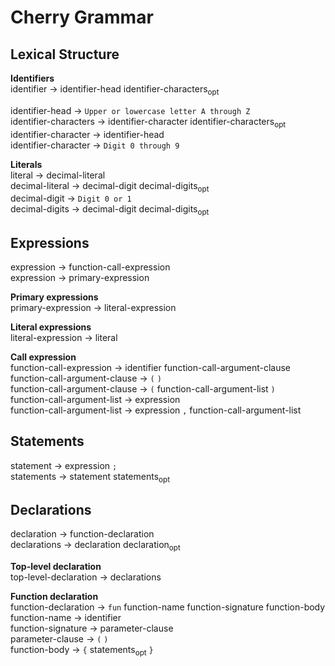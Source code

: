 # Cherry Grammar

## Lexical Structure

**Identifiers**  
identifier → identifier-head identifier-characters<sub>opt</sub>  

identifier-head → `Upper or lowercase letter A through Z`  
identifier-characters → identifier-character identifier-characters<sub>opt</sub>      
identifier-character → identifier-head  
identifier-character → `Digit 0 through 9`  

**Literals**  
literal → decimal-literal    
decimal-literal → decimal-digit decimal-digits<sub>opt</sub>    
decimal-digit → `Digit 0 or 1`    
decimal-digits → decimal-digit decimal-digits<sub>opt</sub>     

## Expressions  
expression → function-call-expression  
expression → primary-expression  

**Primary expressions**    
primary-expression → literal-expression    

**Literal expressions**  
literal-expression → literal

**Call expression**  
function-call-expression → identifier function-call-argument-clause    
function-call-argument-clause → `(` `)`  
function-call-argument-clause → `(` function-call-argument-list `)`       
function-call-argument-list → expression  
function-call-argument-list → expression `,` function-call-argument-list      

## Statements  
statement → expression `;`  
statements → statement statements<sub>opt</sub>    

## Declarations  
declaration → function-declaration  
declarations → declaration declaration<sub>opt</sub>    

**Top-level declaration**  
top-level-declaration → declarations   

**Function declaration**  
function-declaration → `fun` function-name function-signature  function-body  
function-name → identifier  
function-signature → parameter-clause  
parameter-clause → `(` `)`    
function-body → `{` statements<sub>opt</sub> `}`  
